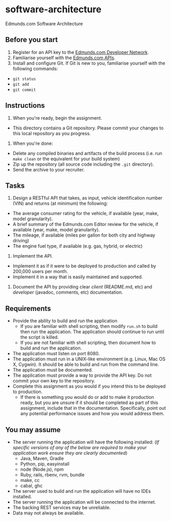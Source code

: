 # software-architecture

Edmunds.com Software Architecture

## Before you start

1. Register for an API key to the [Edmunds.com Developer Network](http://developer.edmunds.com/).
1. Familiarise yourself with the [Edmunds.com APIs](http://edmunds.mashery.com/io-docs).
1. Install and configure Git. If Git is new to you, familiarise yourself with the following commands:
  * `git status`
  * `git add`
  * `git commit`

## Instructions

1. When you're ready, begin the assignment.
  * This directory contains a Git repository. Please commit your changes to this local repository as you progress.
1. When you're done:
  * Delete any compiled binaries and artifacts of the build process (i.e. run `make clean` or the equivalent for your build system)
  * Zip up the repository (all source code including the `.git` directory).
  * Send the archive to your recruiter.

## Tasks

1. Design a RESTful API that takes, as input, vehicle identification number (VIN) and returns (at minimum) the following:
  * The average consumer rating for the vehicle, if available (year, make, model granularity).
  * A brief summary of the Edmunds.com Editor review for the vehicle, if available (year, make, model granularity).
  * The mileage, if available (miles per gallon for both city and highway driving)
  * The engine fuel type, if available (e.g. gas, hybrid, or electric)
1. Implement the API.
  * Implement it as if it were to be deployed to production and called by 200,000 users per month.
  * Implement it in a way that is easily maintained and supported.
1. Document the API by providing clear _client_ (README.md, etc) and _developer_ (javadoc, comments, etc) documentation.

## Requirements

* Provide the ability to build and run the application
  * If you are familiar with shell scripting, then modify `run.sh` to build then run the application. The application should continue to run until the script is killed.
  * If you are not familiar with shell scripting, then document how to build and run the application.  
* The application must listen on port 8080.
* The application must run in a UNIX-like environment (e.g. Linux, Mac OS X, Cygwin). It should be able to build and run from the command line.
* The application must be documented.
* The application must provide a way to provide the API key. Do not commit your own key to the repository.
* Complete this assignment as you would if you intend this to be deployed to production.
  * If there is something you would do or add to make it production ready, but you are unsure if it should be completed as part of this assignment, include that in the documentation. Specifically, point out any potential performance issues and how you would address them.

## You may assume

* The server running the application will have the following installed:
(_If specific versions of any of the below are required to make your application work ensure they are *clearly* documented_)
  * Java, Maven, Gradle
  * Python, pip, easyinstall
  * node (Node.js), npm
  * Ruby, rails, rbenv, rvm, bundle
  * make, cc
  * cabal, ghc
* The server used to build and run the application will have no IDEs installed.
* The server running the application will be connected to the internet.
* The backing REST services may be unreliable.
* Data may not always be available.

